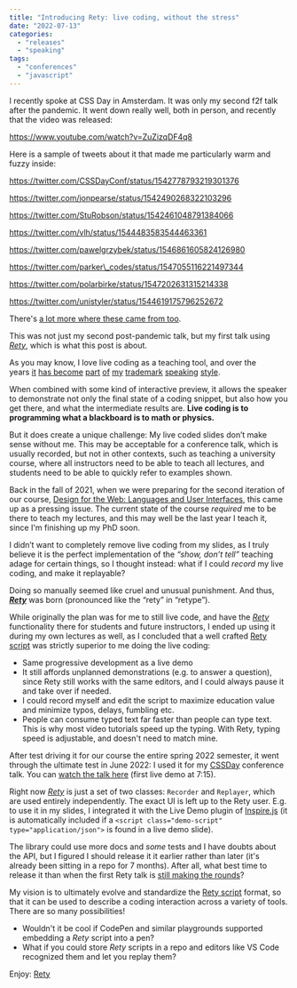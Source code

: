 ```yaml
---
title: "Introducing Rety: live coding, without the stress"
date: "2022-07-13"
categories: 
  - "releases"
  - "speaking"
tags: 
  - "conferences"
  - "javascript"
---
```


I recently spoke at CSS Day in Amsterdam. It was only my second f2f talk after the pandemic. It went down really well, both in person, and recently that the video was released:

https://www.youtube.com/watch?v=ZuZizqDF4q8

Here is a sample of tweets about it that made me particularly warm and fuzzy inside:

https://twitter.com/CSSDayConf/status/1542778793219301376

https://twitter.com/jonpearse/status/1542490268322103296

https://twitter.com/StuRobson/status/1542461048791384066

https://twitter.com/vlh/status/1544483583544463361

https://twitter.com/pawelgrzybek/status/1546861605824126980

https://twitter.com/parker\_codes/status/1547055116221497344

https://twitter.com/polarbirke/status/1547202631315214338

https://twitter.com/unistyler/status/1544619175796252672

There's [a lot more where these came from too](https://twitter.com/search?q=https%3A%2F%2Fwww.youtube.com%2Fwatch%3Fv%3DZuZizqDF4q8).

This was not just my second post-pandemic talk, but my first talk using _[Rety](https://rety.verou.me)_, which is what this post is about.

As you may know, I love live coding as a teaching tool, and over the years [it](https://twitter.com/aarongarciah/status/844212506365235200) [has become](https://twitter.com/gumnos/status/1118527972342935552) [part](https://twitter.com/ChrisFerdinandi/status/1027343408187277312) [of](https://twitter.com/LinnOyenFarley/status/1011650208831287296) [my](https://twitter.com/feross/status/928018779115724800) [trademark](https://twitter.com/HenriHelvetica/status/1011630698984361985) [speaking](https://twitter.com/johnallsopp/status/926417129070456832) [style](https://bradfrost.com/blog/post/on-speaking/#:~:text=Don%E2%80%99t%20live%20code%20%E2%80%93%20This%20applies%20to%20everyone%20except%20Lea%20Verou%2C%20who%20is%20an%20absolute%20beast).

When combined with some kind of interactive preview, it allows the speaker to demonstrate not only the final state of a coding snippet, but also how you get there, and what the intermediate results are. **Live coding is to programming what a blackboard is to math or physics.**

But it does create a unique challenge: My live coded slides don’t make sense without me. This may be acceptable for a conference talk, which is usually recorded, but not in other contexts, such as teaching a university course, where all instructors need to be able to teach all lectures, and students need to be able to quickly refer to examples shown.

Back in the fall of 2021, when we were preparing for the second iteration of our course, [Design for the Web: Languages and User Interfaces](https://designftw.mit.edu/), this came up as a pressing issue. The current state of the course _required_ me to be there to teach my lectures, and this may well be the last year I teach it, since I'm finishing up my PhD soon.

I didn’t want to completely remove live coding from my slides, as I truly believe it is the perfect implementation of the _“show, don’t tell”_ teaching adage for certain things, so I thought instead: what if I could _record_ my live coding, and make it replayable?

Doing so manually seemed like cruel and unusual punishment. And thus, **_[Rety](https://rety.verou.me)_** was born (pronounced like the “rety” in “retype”).

While originally the plan was for me to still live code, and have the _[Rety](https://rety.verou.me)_ functionality there for students and future instructors, I ended up using it during my own lectures as well, as I concluded that a well crafted [Rety script](https://rety.verou.me/#rety-actions) was strictly superior to me doing the live coding:

- Same progressive development as a live demo
- It still affords unplanned demonstrations (e.g. to answer a question), since Rety still works with the same editors, and I could always pause it and take over if needed.
- I could record myself and edit the script to maximize education value and minimize typos, delays, fumbling etc.
- People can consume typed text far faster than people can type text. This is why most video tutorials speed up the typing. With Rety, typing speed is adjustable, and doesn't need to match mine.

After test driving it for our course the entire spring 2022 semester, it went through the ultimate test in June 2022: I used it for my [CSSDay](https://cssday.nl/2022) conference talk. You can [watch the talk here](https://www.youtube.com/watch?v=ZuZizqDF4q8) (first live demo at 7:15).

Right now _[Rety](https://rety.verou.me)_ is just a set of two classes: `Recorder` and `Replayer`, which are used entirely independently. The exact UI is left up to the Rety user. E.g. to use it in my slides, I integrated it with the Live Demo plugin of [Inspire.js](https://inspirejs.org) (it is automatically included if a `<script class="demo-script" type="application/json">` is found in a live demo slide).

The library could use more docs and _some_ tests and I have doubts about the API, but I figured I should release it it earlier rather than later (it's already been sitting in a repo for 7 months). After all, what best time to release it than when the first Rety talk is [still making the rounds](https://frontendfoc.us/issues/549)?

My vision is to ultimately evolve and standardize the [Rety script](https://rety.verou.me/#actions) format, so that it can be used to describe a coding interaction across a variety of tools. There are so many possibilities!

- Wouldn't it be cool if CodePen and similar playgrounds supported embedding a _Rety_ script into a pen?
- What if you could store _Rety_ scripts in a repo and editors like VS Code recognized them and let you replay them?

Enjoy: [Rety](https://rety.verou.me)
